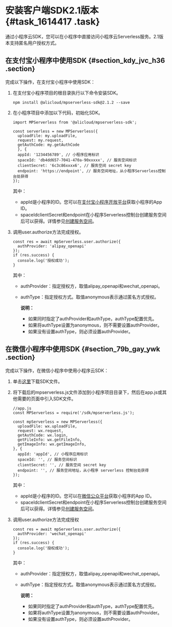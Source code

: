 # 安装客户端SDK2.1版本 {#task_1614417 .task}

通过小程序云SDK，您可以在小程序中直接访问小程序云Serverless服务。2.1版本支持匿名用户授权方式。

## 在支付宝小程序中使用SDK {#section_kdy_jvc_h36 .section}

完成以下操作，在支付宝小程序中使用SDK：

1.  在支付宝小程序项目的根目录执行以下命令安装SDK。 

    ``` {#codeblock_ngn_0es_fmj}
    npm install @alicloud/mpserverless-sdk@2.1.2 --save
    ```

2.  在小程序项目中添加以下代码，初始化SDK。 

    ``` {#codeblock_lx1_qi7_gz4}
    import MPServerless from '@alicloud/mpserverless-sdk';
    
    const serverless = new MPServerless({
      uploadFile: my.uploadFile,
      request: my.request, 
      getAuthCode: my.getAuthCode 
      }, {
      appId: '1234456789', // 小程序应用标识
      spaceId: 'db4dd657-7041-470a-90xxxxx', // 服务空间标识
      clientSecret: '6c3c86xxxx6', // 服务空间 secret key
      endpoint: 'https://endpoint', // 服务空间地址，从小程序Serverless控制台处获得
    });
    ```

    其中：

    -   appId是小程序的ID。您可以在[支付宝小程序开放平台](https://openhome.alipay.com/mini/dev/list)获取小程序的App ID。
    -   spaceIdclientSecret和endpoint在小程序Serverless控制台创建服务空间后可以获得。详情参见[创建服务空间](cn.zh-CN/小程序Serverless开发指南/服务空间管理/创建服务空间.md#)。
3.  调用user.authorize方法完成授权。 

    ``` {#codeblock_4v6_kv5_nvq}
    const res = await mpServerless.user.authorize({
      authProvider: 'alipay_openapi'
    });
    if (res.success) {
      console.log('授权成功');
    }
    ```

    其中：

    -   authProvider：指定授权方，取值alipay\_openapi和wechat\_openapi。
    -   authType：指定授权方式。取值anonymous表示通过匿名方式授权。

        **说明：** 

        -   如果同时指定了authProvider和authType，authType配置优先。
        -   如果将authType设置为anonymous，则不需要设置authProvider。
        -   如果没有设置authType，则必须设置authProvider。

## 在微信小程序中使用SDK {#section_79b_gay_ywk .section}

完成以下操作，在微信小程序中使用小程序云SDK：

1.  单击[这里](https://mpserverless-sdk.oss-cn-shanghai.aliyuncs.com/2.1.2/mpserverless.js)下载SDK文件。
2.  将下载后的mpserverless.js文件添加到小程序项目目录下，然后在app.js或其他需要的页面中引入SDK文件。 

    ``` {#codeblock_mbw_bpn_p5d}
    //app.js
    const MPServerless = require('/sdk/mpserverless.js');
    
    const mpServerless = new MPServerless({
      uploadFile: wx.uploadFile,
      request: wx.request,
      getAuthCode: wx.login,
      getFileInfo: wx.getFileInfo,
      getImageInfo: wx.getImageInfo,
    }, {
      appId: 'appId', // 小程序应用标识
      spaceId: '', // 服务空间标识
      clientSecret: '', // 服务空间 secret key
      endpoint: '', // 服务空间地址，从小程序 serverless 控制台处获得
    });
    ```

    其中：

    -   appId是小程序的ID。您可以在[微信公众平台](https://mp.weixin.qq.com)获取小程序的App ID。
    -   spaceIdclientSecret和endpoint在小程序Serverless控制台创建服务空间后可以获得。详情参见[创建服务空间](cn.zh-CN/小程序Serverless开发指南/服务空间管理/创建服务空间.md#)。
3.  调用user.authorize方法完成授权 

    ``` {#codeblock_vo3_bpl_ewz}
    const res = await mpServerless.user.authorize({
      authProvider: 'wechat_openapi'
    });
    if (res.success) {
      console.log('授权成功');
    }
    ```

    其中：

    -   authProvider：指定授权方，取值alipay\_openapi和wechat\_openapi。
    -   authType：指定授权方式。取值anonymous表示通过匿名方式授权。

        **说明：** 

        -   如果同时指定了authProvider和authType，authType配置优先。
        -   如果将authType设置为anonymous，则不需要设置authProvider。
        -   如果没有设置authType，则必须设置authProvider。

